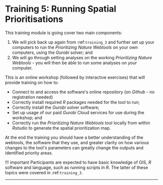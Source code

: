 # Training 5: Running Spatial Prioritisations

This training module is going cover two main components:

1) We will pick back up again from :ref:`training_3` and further set up your computers to run the *Prioritizing Nature Webtools* on your own computers, using the *Gurobi* solver; and
2) We will go through setting analyses on the working *Prioritizing Nature Webtools* - you will then be able to run some analyses on your computer.

This is an online workshop (followed by interactive exercises) that will provide training on how to:

-   Connect to and access the software's online repository (on *Github* - no registration needed)
-   Correctly install required *R* packages needed for the tool to run;
-   Correctly install the *Gurobi* solver software;
-   Set up usage of our paid *Gurobi* Cloud services for use during the workshop; and
-   Correctly run the *Prioritizing Nature Webtools* tool locally from within *Rstudio* to generate the spatial prioritization map. 

At the end the training you should have a better understanding of the webtools, the software that they use, and greater clarity on how various changes to the tool's parameters can greatly change the outputs and identified priority areas.

!!! important
    Participants are expected to have basic knowledge of GIS, *R* software and language, such as running scripts in *R*. The latter of these topics were covered in :ref:`training_3`.

----

<!-- Navigation items:
   01_rshiny_interface
   02_github_repository
   03_exploring_data_structure
   04_create_r_project
   05_installing_gurobi
   06_installing_gurobi_r_package
   07_getting_gurobi_env
   08_checking_gurobi_installation
   09_installing_required_r_packages
   10_running_webtool_p1
   11_running_webtool_p2
   12_exploring_webtool
-->

